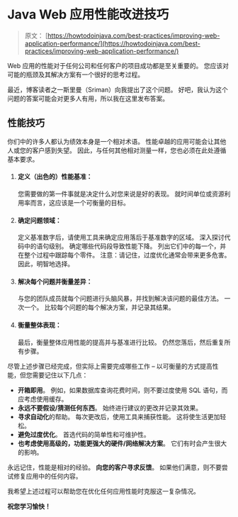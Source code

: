 # Java Web 应用性能改进技巧

> 原文： [https://howtodoinjava.com/best-practices/improving-web-application-performance/](https://howtodoinjava.com/best-practices/improving-web-application-performance/)

Web 应用的性能对于任何公司和任何客户的项目成功都是至关重要的。 您应该对可能的瓶颈及其解决方案有一个很好的思考过程。

最近，博客读者之一斯里曼（Sriman）向我提出了这个问题。 好吧，我认为这个问题的答案可能会对更多人有用，所以我在这里发布答案。

## 性能技巧

你们中的许多人都认为绩效本身是一个相对术语。 性能卓越的应用可能会让其他人或您的客户感到失望。 因此，与任何其他相对测量一样，您也必须在此处遵循基本要求。

1.  #### 定义（出色的）性能基准：

    您需要做的第一件事就是决定什么对您来说是好的表现。 就时间单位或资源利用率而言，这应该是一个可衡量的目标。

2.  #### 确定问题领域：

    定义基准数字后，请使用工具来确定应用落后于基准数字的区域。 深入探讨代码中的语句级别。 确定哪些代码段导致性能下降。 列出它们中的每一个，并在整个过程中跟踪每个零件。 注意：请记住，过度优化通常会带来更多危害。 因此，明智地选择。

3.  #### 解决每个问题并衡量差异：

    与您的团队成员就每个问题进行头脑风暴，并找到解决该问题的最佳方法。 一次一个。 比较每个问题的每个解决方案，并记录其结果。

4.  #### 衡量整体表现：

    最后，衡量整体应用性能的提高并与基准进行比较。 仍然您落后，然后重复所有步骤。

尽管上述步骤已经完成，但实际上需要完成哪些工作 – 以可衡量的方式提高性能，但您需要记住以下几点：

*   **开箱即用**。 例如，如果数据库查询花费时间，则不要过度使用 SQL 语句，而应考虑使用缓存。
*   **永远不要假设/猜测任何东西**。 始终进行建议的更改并记录其效果。
*   **寻求自动化**的帮助。 每次更改后，使用工具来捕获性能。 这将使生活更加轻松。
*   **避免过度优化**。 首选代码的简单性和可维护性。
*   **也考虑使用高级的，功能更强大的硬件/网络解决方案**。 它们有时会产生很大的影响。

永远记住，性能是相对的经验。 **向您的客户寻求反馈**。 如果他们满意，则不要尝试修复应用中的任何内容。

我希望上述过程可以帮助您在优化任何应用性能时克服这一复杂情况。

**祝您学习愉快！**